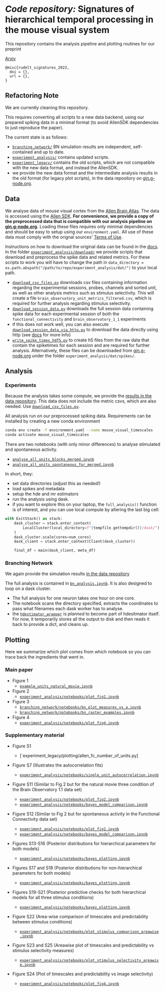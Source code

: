# _Code repository:_ Signatures of hierarchical temporal processing in the mouse visual system


This repository contains the analysis pipeline and plotting routines for our preprint

[Arxiv]()

```
@misc{rudelt_signatures_2023,
  doi = {},
  url = {},
}
```

## Refactoring Note

We are currently cleaning this repository.

This requires converting all scripts to a new data backend, using our prepared spiking data in a minimal format (to avoid AllenSDK dependencies to just reproduce the paper).

The current state is as follows:

- [`branching_network/`](branching_network) BN simulation results are independent, self-contained and up to date.
- [`experiment_analysis/`](experiment_analysis) contains updated scripts.
- [`experiment_legacy/`](experiment_legacy) contains the old scripts, which are not compatible with the new data format, and instead the AllenSDK.
- we provide the new data format and the intermediate analysis results in the old format (for legacy plot scripts), in the data repository on [gin.g-node.org](https://gin.g-node.org/pspitzner/mouse_visual_timescales).


## Data

We analyse data of mouse visual cortex from the [Allen Brain Atlas](https://atlas.brain-map.org/). The data is accessed using the [Allen SDK](http://alleninstitute.github.io/AllenSDK/install.html).
**For convenience, we provide a copy of the preprocessed data that is compatible with
our analysis pipeline on [gin.g-node.org](https://gin.g-node.org/pspitzner/mouse_visual_timescales).**
Loading these files requires only minimal dependencies and should be easy to setup using our `environment.yaml`. All use of these data must comply with the orignal sources' [Terms of Use](https://alleninstitute.org/terms-of-use/).

Instructions on how to download the original data can be found in the [docs](https://allensdk.readthedocs.io/en/latest/visual_coding_neuropixels.html).
In the folder [`experiment_analysis/download/`](/experiment_analysis/download/) we provide scripts that download and preprocess the spike data and related metrics. For these scripts to work you will have to change the path in `data_directory = os.path.abspath("/path/to/repo/experiment_analysis/dat/")` to your local path. 

- [`download_csv_files.py`](/experiment_analysis/download/download_csv_files.py) downloads csv files containing information regarding the experimental sessions, probes, channels and sorted unit, as well as other analysis metrics such as stimulus selectivity. This will create a file `brain_observatory_unit_metrics_filtered.csv`, which is required for further analysis regarding stimulus selectivity.
- [`download_session_data.py`](/experiment_analysis/download/download_session_data.py) downloads the full session data containing spike data for each experimental session of both the `functional_connectivity` and `brain_observatory_1_1` experiments
- if this does not work well, you can also execute [`download_session_data_via_http.py`](/experiment_analysis/download/download_session_data_via_http.py) to download the data directly using http (see [docs](https://allensdk.readthedocs.io/en/latest/visual_coding_neuropixels.html) for more info)
- [`write_spike_times_hdf5.py`](/experiment_analysis/download/write_spike_times_hdf5.py) to create h5 files from the raw data that contain the spiketimes for each session and are required for further analysis. Alternatively, these files can be downloaded from [gin.g-node.org](https://gin.g-node.org/pspitzner/mouse_visual_timescales) under the folder `experiment_analysis/dat/spikes/`.

## Analysis

### Experiments

Because the analysis takes some compute, we provide the [results in the data repository](https://gin.g-node.org/pspitzner/mouse_visual_timescales/src/6f278b915440a63988e0cbf658ed22150fec2538/experiment_analysis/dat/all_units_merged_blocks_with_spont.h5).
This data does not include the metric csvs, which are also needed. Use [`download_csv_files.py`](/experiment_analysis/download/download_csv_files.py).

All analysis run on our preprocessed spiking data. Requirements can be installed
by creating a new conda environment

```bash
conda env create -f environment.yaml --name mouse_visual_timescales
conda activate mouse_visual_timescales
```

There are two notebooks (with only minor differences) to analyse stimulated and spontaneous activity.

- [`analyse_all_units_blocks_merged.ipynb`](/experiment_analysis/notebooks/analyse_all_units_blocks_merged.ipynb)
- [`analyse_all_units_spontaneous_for_merged.ipynb`](/experiment_analysis/notebooks/analyse_all_units_spontaneous_for_merged.ipynb)

In short, they:

- set data directories (adjust this as needed!)
- load spikes and metadata
- setup the hde and mr estimators
- run the analysis using dask.
- if you want to explore this on your laptop, the `full_analysis()` function is of interest, and you can use local compute by altering the last big cell:

```python
with ExitStack() as stack:
    dask_cluster = stack.enter_context(
        LocalCluster(local_directory=f"{tempfile.gettempdir()}/dask/")
    )
    dask_cluster.scale(cores=num_cores)
    dask_client = stack.enter_context(Client(dask_cluster))

    final_df = main(dask_client, meta_df)
```

### Branching Network

We again provide the simulation results [in the data repository](https://gin.g-node.org/pspitzner/mouse_visual_timescales/src/6f278b915440a63988e0cbf658ed22150fec2538/branching_network/dat/res_dset_bn_code_cleaned_merged.zarr.zip)

The full analysis is contained in [`bn_analysis.ipynb`](/branching_network/notebooks/bn_analysis.ipynb).
It is also designed to loop on a dask cluster.

- The full analysis for one neuron takes one hour on one core.
- The notebook scans the directory specified, extracts the coordinates to pass what filenames each dask worker has to analyse.
- the [`hdestimator_wrapper`](/branching_network/ana/hdestimator_wrapper.py) is _planned_ to become part of hdesitmator itself. For now, it temporarily stores all the output to disk and then reads it back to provide a dict, and cleans up.


## Plotting

Here we summarize which plot comes from which notebook so you can trace back the ingredients that went in.

### Main paper 

- Figure 1 
  - [`example_units_natural_movie.ipynb`](/experiment_analysis/notebooks/example_units_natural_movie.ipynb)
- Figure 2
  - [`experiment_analysis/notebooks/plot_fig2.ipynb`](/experiment_analysis/notebooks/plot_fig2.ipynb)
- Figure 3
  + [`branching_network/notebooks/bn_plot_measures_vs_a.ipynb`](/branching_network/notebooks/bn_plot_measures_vs_a.ipynb)
  + [`branching_network/notebooks/bn_raster_examples.ipynb`](/branching_network/notebooks/bn_raster_examples.ipynb)
- Figure 4
  + [`experiment_analysis/notebooks/plot_fig4.ipynb`](/experiment_analysis/notebooks/plot_fig4.ipynb)

### Supplementary material

- Figure S1 
  + [`experiment_legacy/plotting/allen_fc_number_of_units.py]

- Figure S7 (Illustrates the autocorrelation fits)
  + [`experiment_analysis/notebooks/single_unit_autocorrelation.ipynb`](/experiment_analysis/notebooks/single_unit_autocorrelation.ipynb)

- Figure S11 (Similar to Fig 2 but for the natural movie three condition of the Brain Observatory 1.1 data set)
  + [`experiment_analysis/notebooks/plot_fig2.ipynb`](/experiment_analysis/notebooks/plot_fig2.ipynb)
  + [`experiment_analysis/notebooks/bayes_model_comparison.ipynb`](/experiment_analysis/notebooks/bayes_model_comparison.ipynb)

- Figure S12 (Similar to Fig 2 but for spontaneous activity in the Functional Connectivity data set)
  + [`experiment_analysis/notebooks/plot_fig2.ipynb`](/experiment_analysis/notebooks/plot_fig2.ipynb)
  + [`experiment_analysis/notebooks/bayes_model_comparison.ipynb`](/experiment_analysis/notebooks/bayes_model_comparison.ipynb)

- Figures S13-S16 (Posterior distributions for hierarchical parameters for both models)
  + [`experiment_analysis/notebooks/bayes_plotting.ipynb`](experiment_analysis/notebooks/bayes_plotting.ipynb)

- Figures S17 and S18 (Posterior distributions for non-hierarchical parameters for both models)
  + [`experiment_analysis/notebooks/bayes_plotting.ipynb`](experiment_analysis/notebooks/bayes_plotting.ipynb)

- Figures S19-S21 (Posterior predictive checks for both hierarchical models for all three stimulus conditions)
  + [`experiment_analysis/notebooks/bayes_plotting.ipynb`](experiment_analysis/notebooks/bayes_plotting.ipynb)

- Figure S22 (Area-wise comparison of timescales and predictability between stimulus conditions)
  + [`experiment_analysis/notebooks/plot_stimulus_comparison_areawise.ipynb`](experiment_analysis/notebooks/plot_stimulus_comparison_areawise.ipynb)

- Figure S23 and S25 (Areawise plot of timescales and predictability vs stimulus selectivity measures)
  + [`experiment_analysis/notebooks/plot_stimulus_selectivity_areawise.ipynb`](experiment_analysis/notebooks/plot_stimulus_selectivity_areawise.ipynb)

- Figure S24 (Plot of timescales and predictability vs image selectivity)
  + [`experiment_analysis/notebooks/plot_fig4.ipynb`](experiment_analysis/notebooks/plot_fig4.ipynb)
